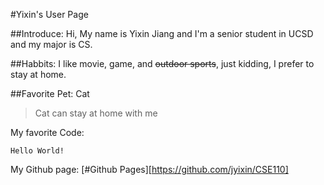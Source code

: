 #Yixin's User Page

##Introduce:
Hi, My name is Yixin Jiang and I'm a senior student in UCSD and my major is CS. 

##Habbits:
I like movie, game, and ~~outdoor sports~~, just kidding, I prefer to stay at home.

##Favorite Pet:
Cat

>Cat can stay at home with me

My favorite Code:
```
Hello World!
```

My Github page:
[#Github Pages][https://github.com/jyixin/CSE110]
